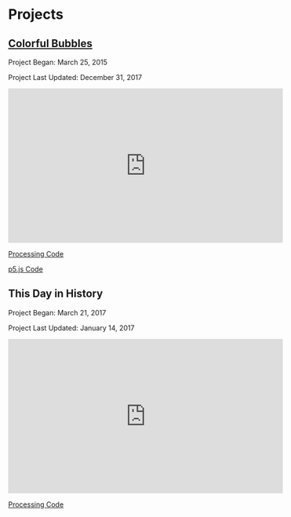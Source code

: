 # Projects

## [Colorful Bubbles](ColorfulBubbles/index.html)

Project Began: March 25, 2015

Project Last Updated: December 31, 2017

<iframe width="560" height="315" src="https://www.youtube.com/embed/7uNn9-0Eb1E" frameborder="0" gesture="media" allow="encrypted-media" allowfullscreen></iframe>

[Processing Code](https://github.com/blwatkins/MiniProjects/tree/master/Colorful_Bubbles)

[p5.js Code](https://github.com/blwatkins/MiniProjects/tree/master/docs/ColorfulBubbles)

## This Day in History

Project Began: March 21, 2017

Project Last Updated: January 14, 2017

<iframe width="560" height="315" src="https://www.youtube.com/embed/R_a83uiELcI" frameborder="0" allow="autoplay; encrypted-media" allowfullscreen></iframe>

[Processing Code](https://github.com/blwatkins/MiniProjects/tree/master/This_Day_In_History)
